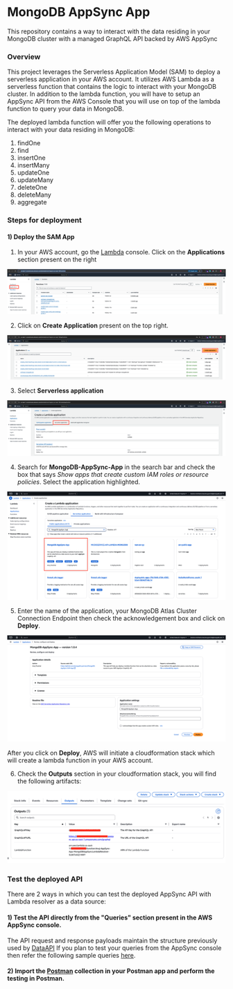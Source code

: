 # MongoDB AppSync App

This repository contains a way to interact with the data residing in your MongoDB cluster with a managed GraphQL API backed by AWS AppSync

### Overview

This project leverages the Serverless Application Model (SAM) to deploy a serverless application in your AWS account. It utilizes AWS Lambda as a serverless function that contains the logic to interact with your MongoDB cluster. In addition to the lambda function, you will have to setup an AppSync API from the AWS Console that you will use on top of the lambda function to query your data in MongoDB.

The deployed lambda function will offer you the following operations to interact with your data residing in MongoDB:
1. findOne
2. find
3. insertOne
4. insertMany
5. updateOne
6. updateMany
7. deleteOne
8. deleteMany
9. aggregate

### Steps for deployment 

#### 1) Deploy the SAM App

1) In your AWS account, go the [Lambda](https://us-east-1.console.aws.amazon.com/lambda/home?region=us-east-1#/functions) console. Click on the **Applications** section present on the right

![alt text](<images/Lambda_Applications.png>)

2) Click on **Create Application** present on the top right.

![alt text](<images/Create_Application.png>)

3) Select **Serverless application**

![alt text](<images/Serverless_Applications.png>)

4) Search for **MongoDB-AppSync-App** in the search bar and check the box that says *Show apps that create custom IAM roles or resource policies*. Select the application highlighted.

![alt text](<images/AppSync_App.png>)

5) Enter the name of the application, your MongoDB Atlas Cluster Connection Endpoint then check the acknowledgement box and click on **Deploy**.

![alt text](<images/App_Deployment_1.png>)

After you click on **Deploy**, AWS will initiate a cloudformation stack which will create a lambda function in your AWS account.

6) Check the **Outputs** section in your cloudformation stack, you will find the following artifacts:

![alt text](/images/CF_Outputs.png)

### Test the deployed API

There are 2 ways in which you can test the deployed AppSync API with Lambda resolver as a data source:
#### 1) Test the API directly from the "Queries" section present in the AWS AppSync console.

The API request and response payloads maintain the structure previously used by [DataAPI](https://www.mongodb.com/docs/atlas/app-services/data-api/openapi)
If you plan to test your queries from the AppSync console then refer the following sample queries [here](/QUERIES.md).

#### 2) Import the [Postman](/postman.json) collection in your Postman app and perform the testing in Postman.